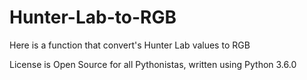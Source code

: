 # Hunter-Lab-to-RGB
Here is a function that convert's Hunter Lab values to RGB

License is Open Source for all Pythonistas, written using Python 3.6.0


